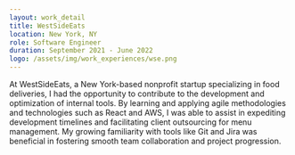 ```yaml
---
layout: work_detail
title: WestSideEats
location: New York, NY
role: Software Engineer
duration: September 2021 - June 2022
logo: /assets/img/work_experiences/wse.png
---
```


At WestSideEats, a New York-based nonprofit startup specializing in food deliveries, I had the opportunity to contribute to the development and optimization of internal tools. By learning and applying agile methodologies and technologies such as React and AWS, I was able to assist in expediting development timelines and facilitating client outsourcing for menu management. My growing familiarity with tools like Git and Jira was beneficial in fostering smooth team collaboration and project progression.
